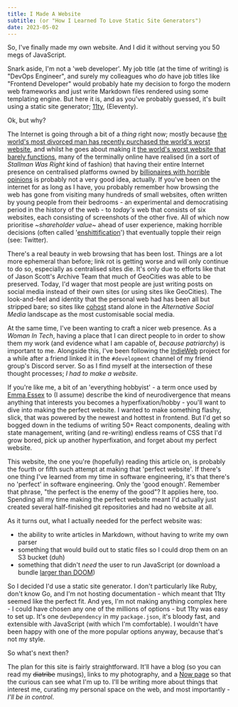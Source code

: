 ```yaml
---
title: I Made A Website
subtitle: (or "How I Learned To Love Static Site Generators")
date: 2023-05-02
---
```


So, I've finally made my own website. And I did it without serving you 50 megs
of JavaScript.

Snark aside, I'm not a 'web developer'. My job title (at the time of writing) is
"DevOps Engineer", and surely my colleagues who *do* have job titles like "Frontend
Developer" would probably hate my decision to forgo the modern web frameworks
and just write Markdown files rendered using some templating engine. But here
it is, and as you've probably guessed, it's built using a static site generator;
[11ty][1], (Eleventy).

Ok, but why?

The Internet is going through a bit of a *thing* right now; mostly because
[the world's most divorced man has recently purchased the world's worst website][2],
and whilst he goes about making it [the world's worst website that barely functions][3],
many of the terminally online have realised (in a sort of *Stallman Was Right*
kind of fashion) that having their entire Internet presence on centralised
platforms owned by [billionaires with horrible opinions][4] is probably not a
very good idea, actually. If you've been on the internet for as long as I have,
you probably remember how browsing the web has gone from visiting many hundreds
of small websites, often written by young people from their bedrooms - an
experimental and democratising period in the history of the web - to *today's*
web that consists of six websites, each consisting of screenshots of the other
five. All of which now prioritise *~shareholder value~* ahead of user experience,
making horrible decisions (often called '[enshittification][5]') that eventually
topple their reign (see: Twitter).

There's a real beauty in web browsing that has been lost. Things are a lot more
ephemeral than before; link rot is getting worse and will only continue to do so,
especially as centralised sites die. It's only due to efforts like that of Jason
Scott's Archive Team that much of GeoCities was able to be preserved. Today, I'd
wager that most people are just writing posts on social media instead of their
own sites (or using sites like GeoCities). The look-and-feel and identity that
the personal web had has been all but stripped bare; so sites like [cohost][9]
stand alone in the *Alternative Social Media* landscape as the most customisable
social media.

At the same time, I've been wanting to craft a nicer web presence. As a *Woman
In Tech*, having a place that I can direct people to in order to show them my
work (and evidence what I am capable of, *because patriarchy*) is important to
me. Alongside this, I've been following the [IndieWeb][6] project for a while
after a friend linked it in the `#development` channel of my friend group's
Discord server. So as I find myself at the intersection of these thought
processes; *I had to make a website*.

If you're like me, a bit of an 'everything hobbyist' - a term once used by
[Emma Essex][7] to (I assume) describe the kind of neurodivergence that means
anything that interests you becomes a hyperfixation/hobby - you'll want to dive
into making the perfect website. I wanted to make something flashy, slick, that
was powered by the newest and hottest in frontend. But I'd get so bogged down
in the tediums of writing 50+ React components, dealing with state management,
writing (and re-writing) endless reams of CSS that I'd grow bored, pick up
another hyperfixation, and forget about my perfect website.

This website, the one you're (hopefully) reading this article on, is probably
the fourth or fifth such attempt at making that 'perfect website'. If there's
one thing I've learned from my time in software engineering, it's that there's
no 'perfect' in software engineering. Only the 'good enough'. Remember that
phrase, "the perfect is the enemy of the good"? It applies here, too. Spending
all my time making the perfect website meant I'd actually just created several
half-finished git repositories and had no website at all.

As it turns out, what I actually needed for the perfect website was:

- the ability to write articles in Markdown, without having to write my own
parser
- something that would build out to static files so I could drop them on an S3
bucket (duh)
- something that didn't *need* the user to run JavaScript (or download a bundle
[larger than DOOM][10])

So I decided I'd use a static site generator. I don't particularly like Ruby,
don't know Go, and I'm not hosting documentation - which meant that 11ty seemed
like the perfect fit. And yes, I'm not making anything complex here - I could have
chosen any one of the millions of options - but 11ty was easy to set up. It's one
`devDependency` in my `package.json`, it's bloody fast, and extensible with
JavaScript (with which I'm comfortable). I wouldn't have been happy with one of
the more popular options anyway, because that's not my style.

So what's next then?

The plan for this site is fairly straightforward. It'll have a blog (so you can
read my ~~diatribe~~ musings), links to my photography, and a [Now page][8] so
that the curious can see what I'm up to. I'll be writing more about things that
interest me, curating my personal space on the web, and most importantly - *I'll
be in control*.

[1]: https://www.11ty.dev/
[2]: https://en.wikipedia.org/wiki/Acquisition_of_Twitter_by_Elon_Musk
[3]: https://web.archive.org/web/20230501213801/https://twitter.com/JUNlPER/status/1653144319446904832
[4]: https://www.pbs.org/newshour/economy/twitter-quietly-removes-policy-against-deadnaming-transgender-people
[5]: https://www.wired.com/story/tiktok-platforms-cory-doctorow/
[6]: https://indieweb.org/
[7]: https://heckscaper.com/
[8]: https://nownownow.com/about
[9]: https://cohost.org/rc/welcome
[10]: https://www.wired.com/2016/04/average-webpage-now-size-original-doom/
